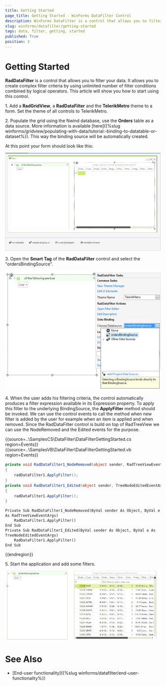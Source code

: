 ```yaml
---
title: Getting Started
page_title: Getting Started - WinForms DataFilter Control
description: WinForms DataFilter is a control that allows you to filter your data.
slug: winforms/datafilter/getting-started
tags: data, filter, getting, started
published: True
position: 3
---
```


# Getting Started

__RadDataFilter__ is a control that allows you to filter your data. It allows you to create complex filter criteria by using unlimited number of filter conditions combined by logical operators. This article will show you how to start using this control.

1\. Add a __RadGridView__, a __RadDataFilter__ and the __TelerikMetro__ theme to a form. Set the theme of all controls to TelerikMetro.

2\. Populate the grid using the Nwind database, use the __Orders__ table as a data source. More information is available [here]({%slug  winforms/gridview/populating-with-data/tutorial:-binding-to-datatable-or-dataset%}). This way the binding source will be automatically created.

At this point your form should look like this:
    
![datafilter-getting-started001](images/datafilter-getting-started001.png)


3\. Open the **Smart Tag** of the **RadDataFilter** control and select the "ordersBindingSource".

![datafilter-getting-started002](images/datafilter-getting-started002.png)

4\. When the user adds his filtering criteria, the control automatically produces a filter expression available in its Expression property. To apply this filter to the underlying BindingSource, the __ApplyFilter__ method should be invoked. We can use the control events to call the method when new filter is added by the user for example when an item is applied and when removed. Since the RadDataFilter control is build on top of RadTreeView we can use the NodeRemoved and the Edited events for the purpose. 

{{source=..\SamplesCS\DataFilter\DataFilterGettingStarted.cs region=Events}} 
{{source=..\SamplesVB\DataFilter\DataFilterGettingStarted.vb region=Events}}
````C#
private void RadDataFilter1_NodeRemoved(object sender, RadTreeViewEventArgs e)
{
    radDataFilter1.ApplyFilter();
}
private void RadDataFilter1_Edited(object sender, TreeNodeEditedEventArgs e)
{
    radDataFilter1.ApplyFilter();
}

````
````VB.NET
Private Sub RadDataFilter1_NodeRemoved(ByVal sender As Object, ByVal e As RadTreeViewEventArgs)
    RadDataFilter1.ApplyFilter()
End Sub
Private Sub RadDataFilter1_Edited(ByVal sender As Object, ByVal e As TreeNodeEditedEventArgs)
    RadDataFilter1.ApplyFilter()
End Sub

```` 


{{endregion}}


5\. Start the application and add some filters.

![datafilter-getting-started003](images/datafilter-getting-started003.gif)

# See Also 

* [End-user functionality]({%slug winforms/datafilter/end-user-functionality%})